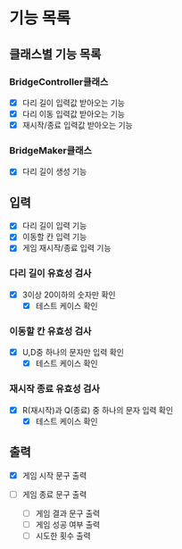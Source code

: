 # 기능 목록

## 클래스별 기능 목록

### BridgeController클래스

- [x] 다리 길이 입력값 받아오는 기능
- [x] 다리 이동 입력값 받아오는 기능
- [x] 재시작/종료 입력값 받아오는 기능

### BridgeMaker클래스

- [x] 다리 길이 생성 기능

## 입력

- [x] 다리 길이 입력 기능
- [x] 이동할 칸 입력 기능
- [x] 게임 재시작/종료 입력 기능

### 다리 길이 유효성 검사

- [x] 3이상 20이하의 숫자만 확인
  - [x] 테스트 케이스 확인

### 이동할 칸 유효성 검사

- [x] U,D중 하나의 문자만 입력 확인
  - [x] 테스트 케이스 확인

### 재시작 종료 유효성 검사

- [x] R(재시작)과 Q(종료) 중 하나의 문자 입력 확인
  - [x] 테스트 케이스 확인

## 출력

- [x] 게임 시작 문구 출력

- [ ] 게임 종료 문구 출력
  - [ ] 게임 결과 문구 출력
  - [ ] 게임 성공 여부 출력
  - [ ] 시도한 횟수 출력
